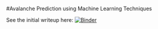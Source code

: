 #Avalanche Prediction using Machine Learning Techniques

See the initial writeup here: [![Binder](https://mybinder.org/badge_logo.svg)](https://mybinder.org/v2/gh/joncheryl/avy/master?filepath=avy_svm.ipynb)
